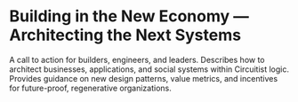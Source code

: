 # Building in the New Economy — Architecting the Next Systems

A call to action for builders, engineers, and leaders. Describes how to architect businesses, applications, and social systems within Circuitist logic. Provides guidance on new design patterns, value metrics, and incentives for future-proof, regenerative organizations.
